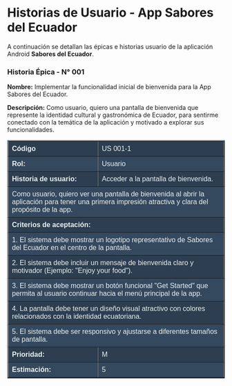 # Historias de Usuario - App Sabores del Ecuador

A continuación se detallan las épicas e historias usuario de la aplicación Android **Sabores del Ecuador**.

### Historia Épica - N° 001
**Nombre:** Implementar la funcionalidad inicial de bienvenida para la App Sabores del Ecuador.

**Descripción:**
Como usuario, quiero una pantalla de bienvenida que represente la identidad cultural y gastronómica de Ecuador, para sentirme conectado con la temática de la aplicación y motivado a explorar sus funcionalidades.

<table border="2" style="width:100%; border-collapse: collapse; text-align: left; font-family: Arial, sans-serif;">
  <tr style="background-color: #2c3e50; color: #ecf0f1;">
    <th style="padding: 8px;">Código</th>
    <td style="padding: 8px;">US 001-1</td>
  </tr>
  <tr style="background-color: #34495e; color: #ecf0f1;">
    <th style="padding: 8px;">Rol:</th>
    <td style="padding: 8px;">Usuario</td>
  </tr>
  <tr style="background-color: #2c3e50; color: #ecf0f1;">
    <th style="padding: 8px;">Historia de usuario:</th>
    <td style="padding: 8px;">Acceder a la pantalla de bienvenida.</td>
  </tr>
  <tr style="background-color: #34495e; color: #ecf0f1;">
    <td colspan="2" style="padding: 8px;">
      Como usuario, quiero ver una pantalla de bienvenida al abrir la aplicación para tener una primera impresión atractiva y clara del propósito de la app.
    </td>
  </tr>
  <tr style="background-color: #2c3e50; color: #ecf0f1; font-weight: bold;">
    <td colspan="2" style="padding: 8px;">Criterios de aceptación:</td>
  </tr>
  <tr style="background-color: #34495e; color: #ecf0f1;">
    <td colspan="2" style="padding: 8px;">1. El sistema debe mostrar un logotipo representativo de Sabores del Ecuador en el centro de la pantalla. </td>

  </tr>
  <tr style="background-color: #2c3e50; color: #ecf0f1;">
    <td colspan="2" style="padding: 8px;">2. El sistema debe incluir un mensaje de bienvenida claro y motivador (Ejemplo: "Enjoy your food").</td>
  </tr>
    <tr style="background-color: #34495e; color: #ecf0f1;">
    <td colspan="2" style="padding: 8px;">3. El sistema debe mostrar un botón funcional "Get Started" que permita al usuario continuar hacia el menú principal de la app. </td>
  </tr>
  <tr style="background-color: #2c3e50; color: #ecf0f1;">
    <td colspan="2" style="padding: 8px;">4. La pantalla debe tener un diseño visual atractivo con colores relacionados con la identidad ecuatoriana.</td>
  </tr>
  </tr>
    <tr style="background-color: #34495e; color: #ecf0f1;">
    <td colspan="2" style="padding: 8px;">5. El sistema debe ser responsivo y ajustarse a diferentes tamaños de pantalla.</td>
  </tr>
  <tr style="background-color: #2c3e50; color: #ecf0f1;">
    <th style="padding: 8px;">Prioridad:</th>
    <td style="padding: 8px;">M</td>
  </tr>
  <tr style="background-color: #34495e; color: #ecf0f1;">
    <th style="padding: 8px;">Estimación:</th>
    <td style="padding: 8px;">5</td>
  </tr>
</table>
